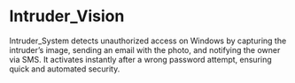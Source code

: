 # Intruder_Vision
Intruder_System detects unauthorized access on Windows by capturing the intruder’s image, sending an email with the photo, and notifying the owner via SMS. It activates instantly after a wrong password attempt, ensuring quick and automated security.
